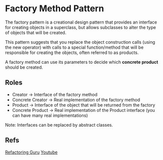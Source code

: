 # **Factory Method Pattern**

The factory pattern is a creational design pattern that provides an interface for creating objects in a superclass, but allows subclasses to alter the type of objects that will be created.

This pattern suggests that you replace the object construction calls (using the new operator) with calls to a special function/method that will be responsible for creating the objects, often referred to as products.

A factory method can use its parameters to decide which **concrete product** should be created.

## Roles
- Creator -> Interface of the factory method <br/>
- Concrete Creator -> Real implementation of the factory method <br/>
- Product -> Interface of the object that will be returned from the factory <br/>
- Concrete Product -> Real implementation of the Product interface (you can have many real implementations)

Note: Interfaces can be replaced by abstract classes.

## Refs
[Refactoring Guru](https://refactoring.guru/design-patterns/factory-method)
[Youtube](https://www.youtube.com/watch?v=1rB0PhvAwiU)
